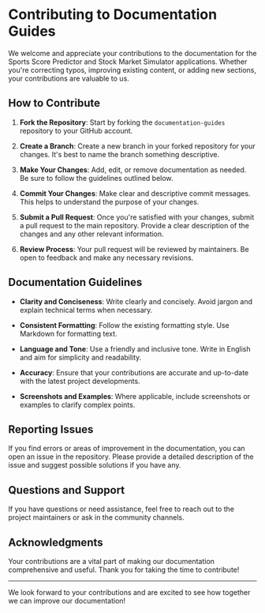 # Contributing to Documentation Guides

We welcome and appreciate your contributions to the documentation for the Sports Score Predictor and Stock Market Simulator applications. Whether you're correcting typos, improving existing content, or adding new sections, your contributions are valuable to us.

## How to Contribute

1. **Fork the Repository**: Start by forking the `documentation-guides` repository to your GitHub account.

2. **Create a Branch**: Create a new branch in your forked repository for your changes. It's best to name the branch something descriptive.

3. **Make Your Changes**: Add, edit, or remove documentation as needed. Be sure to follow the guidelines outlined below.

4. **Commit Your Changes**: Make clear and descriptive commit messages. This helps to understand the purpose of your changes.

5. **Submit a Pull Request**: Once you're satisfied with your changes, submit a pull request to the main repository. Provide a clear description of the changes and any other relevant information.

6. **Review Process**: Your pull request will be reviewed by maintainers. Be open to feedback and make any necessary revisions.

## Documentation Guidelines

- **Clarity and Conciseness**: Write clearly and concisely. Avoid jargon and explain technical terms when necessary.

- **Consistent Formatting**: Follow the existing formatting style. Use Markdown for formatting text.

- **Language and Tone**: Use a friendly and inclusive tone. Write in English and aim for simplicity and readability.

- **Accuracy**: Ensure that your contributions are accurate and up-to-date with the latest project developments.

- **Screenshots and Examples**: Where applicable, include screenshots or examples to clarify complex points.

## Reporting Issues

If you find errors or areas of improvement in the documentation, you can open an issue in the repository. Please provide a detailed description of the issue and suggest possible solutions if you have any.

## Questions and Support

If you have questions or need assistance, feel free to reach out to the project maintainers or ask in the community channels.

## Acknowledgments

Your contributions are a vital part of making our documentation comprehensive and useful. Thank you for taking the time to contribute!

---

We look forward to your contributions and are excited to see how together we can improve our documentation!
